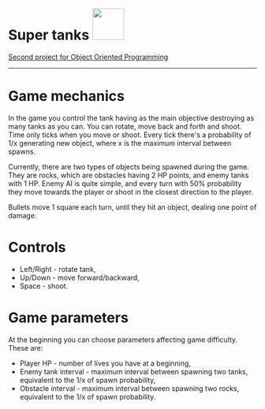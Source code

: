 # Super tanks <image src="screenshots/icon.png" width=64/>

<a href="https://github.com/apohllo/obiektowe-lab/blob/master/proj2/Czolgi_Superhot.md"> Second project for Object Oriented Programming </a>

---

# Game mechanics

In the game you control the tank having as the main objective destroying as many tanks as you can. You can rotate, move back and forth and shoot. Time only ticks when you move or shoot. Every tick there's a probability of 1/x generating new object, where x is the maximum interval between spawns.

Currently, there are two types of objects being spawned during the game. They are rocks, which are obstacles having 2 HP points, and enemy tanks with 1 HP. Enemy AI is quite simple, and every turn with 50\% probability they move towards the player or shoot in the closest direction to the player.

Bullets move 1 square each turn, until they hit an object, dealing one point of damage.

# Controls

- Left/Right - rotate tank,
- Up/Down - move forward/backward,
- Space - shoot.

# Game parameters

At the beginning you can choose parameters affecting game difficulty. These are: 

- Player HP - number of lives you have at a beginning,
- Enemy tank interval - maximum interval between spawning two tanks, equivalent to the 1/x of spawn probability,
- Obstacle interval - maximum interval between spawning two rocks, equivalent to the 1/x of spawn probability.